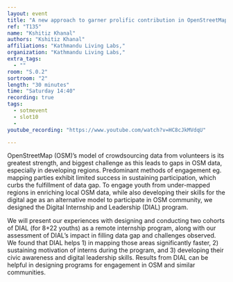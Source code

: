 ```yaml
---
layout: event
title: "A new approach to garner prolific contribution in OpenStreetMap"
ref: "T135"
name: "Kshitiz Khanal"
authors: "Kshitiz Khanal"
affiliations: "Kathmandu Living Labs,"
organization: "Kathmandu Living Labs,"
extra_tags:
  - ""
room: "S.0.2"
sortroom: "2"
length: "30 minutes"
time: "Saturday 14:40"
recording: true
tags:
  - sotmevent
  - slot10
  - 
youtube_recording: "https://www.youtube.com/watch?v=HC8cJkMVdqU"

---
```

OpenStreetMap (OSM)’s model of crowdsourcing data from volunteers is its greatest strength, and biggest challenge as this leads to gaps in OSM data, especially in developing regions. Predominant methods of engagement eg. mapping parties exhibit limited success in sustaining participation, which curbs the fulfillment of data gap. To engage youth from under-mapped regions in enriching local OSM data, while also developing their skills for the digital age as an alternative model to participate in OSM community, we designed the Digital Internship and Leadership (DIAL) program.

We will present our experiences with designing and conducting two cohorts of DIAL (for 8+22 youths) as a remote internship program, along with our assessment of DIAL’s impact in filling data gap and challenges observed. We found that DIAL helps 1) in mapping those areas significantly faster, 2) sustaining motivation of interns during the program, and 3) developing their civic awareness and digital leadership skills. Results from DIAL can be helpful in designing programs for engagement in OSM and similar communities.